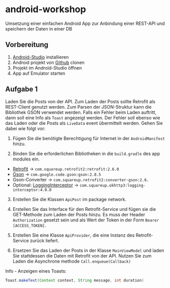 # android-workshop
Umsetzung einer einfachen Android App zur Anbindung einer REST-API und speichern der Daten in einer DB

## Vorbereitung
1. [Android-Studio] installieren
2. Android projekt von [Github] clonen
3. Projekt im Android-Studio öffnen
4. App auf Emulator starten

## Aufgabe 1
Laden Sie die Posts von der API. Zum Laden der Posts sollte Retrofit als REST-Client genutzt werden. Zum Parsen der JSON-Struktur kann die Bibliothek GSON verwendet werden. Falls ein Fehler beim Laden auftritt, dann soll eine Info als `Toast` angezeigt werden. Der Fehler soll ebenso wie das Laden oder die Posts als `LiveData` event übermittelt werden. Gehen Sie dabei wie folgt vor:

1. Fügen Sie die benötigte Berechtigung für Internet in der `AndroidManifest` hinzu.

2. Binden Sie die erforderlichen Bibliotheken in die `build.gradle` des app modules ein.
  * [Retrofit] -> `com.squareup.retrofit2:retrofit:2.6.0`
  * [Gson] -> `com.google.code.gson:gson:2.8.5`
  * Gson-Converter -> `com.squareup.retrofit2:converter-gson:2.6.`
  * Optional: [LoggingInterceptor] -> `com.squareup.okhttp3:logging-interceptor:4.0.0`

3. Erstellen Sie die Klassen `ApiPost` im package network.

4. Erstellen Sie das Interface für den Retrofit-Service und fügen sie die GET-Methode zum Laden der Posts hinzu. Es muss der Header `Authorization` gesetzt sein und als Wert der Token in der Form `Bearer [ACCESS_TOKEN]`.

5. Erstellen Sie eine Klasse `ApiProvider`, die eine Instanz des Retrofit-Service zurück liefert.

6. Ersetzen Sie das Laden der Posts in der Klasse `MainViewModel` und laden Sie stattdessen die Daten mit Retrofit von der API. Nutzen Sie zum Laden die Asynchrone methode `Call.enqueue(Callback)`

Info - Anzeigen eines Toasts:
``` Java
Toast.makeText(Context context, String message, int duration)
```

[Android-Studio]: https://developer.android.com/studio
[Github]: https://github.com/af-llo/android-workshop
[Retrofit]: https://square.github.io/retrofit/
[Gson]: https://github.com/google/gson
[LoggingInterceptor]: https://github.com/square/okhttp/tree/master/okhttp-logging-interceptor